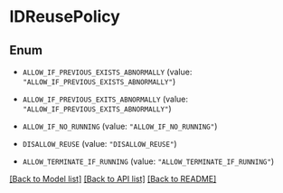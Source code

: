 # IDReusePolicy

## Enum


* `ALLOW_IF_PREVIOUS_EXISTS_ABNORMALLY` (value: `"ALLOW_IF_PREVIOUS_EXISTS_ABNORMALLY"`)

* `ALLOW_IF_PREVIOUS_EXITS_ABNORMALLY` (value: `"ALLOW_IF_PREVIOUS_EXITS_ABNORMALLY"`)

* `ALLOW_IF_NO_RUNNING` (value: `"ALLOW_IF_NO_RUNNING"`)

* `DISALLOW_REUSE` (value: `"DISALLOW_REUSE"`)

* `ALLOW_TERMINATE_IF_RUNNING` (value: `"ALLOW_TERMINATE_IF_RUNNING"`)


[[Back to Model list]](../README.md#documentation-for-models) [[Back to API list]](../README.md#documentation-for-api-endpoints) [[Back to README]](../README.md)


